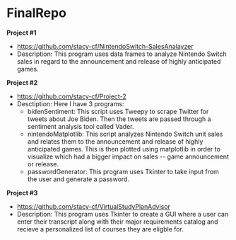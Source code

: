 # FinalRepo

**Project #1**
- https://github.com/stacy-cf/NintendoSwitch-SalesAnalayzer
- Description: This program uses data frames to analyze Nintendo Switch sales in regard to the announcement and release of highly anticipated games.


**Project #2**
- https://github.com/stacy-cf/Project-2
- Desctiption: Here I have 3 programs:  
    - bidenSentiment: This script uses Tweepy to scrape Twitter for tweets about Joe Biden. Then the tweets are passed through a sentiment analysis tool called Vader. 
    - nintendoMatplotlib: This script analyzes Nintendo Switch unit sales and relates them to the announcement and release of highly anticipated games. This is then plotted using matplotlib in order to visualize which had a bigger impact on sales -- game announcement or release. 
    - passwordGenerator: This program uses Tkinter to take input from the user and generate a password. 


**Project #3**
- https://github.com/stacy-cf/VirtualStudyPlanAdvisor
- Description: This program uses Tkinter to create a GUI where a user can enter their transcript along with their major requirements catalog and recieve a personalized list of courses they are eligble for. 
